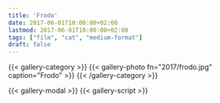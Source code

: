 ```yaml
---
title: 'Frodo'
date: 2017-06-01T10:00:00+02:00
lastmod: 2017-06-01T10:00:00+02:00
tags: ["film", "cat", "medium-format"]
draft: false
---
```

{{< gallery-category >}}
    {{< gallery-photo fn="2017/frodo.jpg" caption="Frodo" >}}
{{< /gallery-category >}}

{{< gallery-modal >}}
{{< gallery-script >}}
<!--more-->
